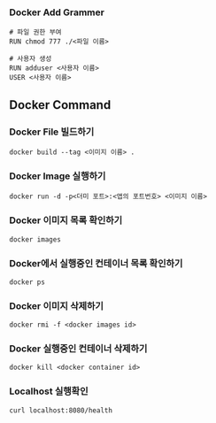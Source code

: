 ### Docker Add Grammer
```
# 파일 권한 부여
RUN chmod 777 ./<파일 이름>

# 사용자 생성
RUN adduser <사용자 이름>
USER <사용자 이름>
```

## Docker Command

### Docker File 빌드하기
```
docker build --tag <이미지 이름> .
```
 
### Docker Image 실행하기
```
docker run -d -p<더미 포트>:<앱의 포트번호> <이미지 이름>
```

### Docker 이미지 목록 확인하기
```
docker images
```
 
### Docker에서 실행중인 컨테이너 목록 확인하기
```
docker ps
```


### Docker 이미지 삭제하기
```
docker rmi -f <docker images id>
```

### Docker 실행중인 컨테이너 삭제하기
```
docker kill <docker container id>
```

### Localhost 실행확인
```
curl localhost:8080/health
```
```
